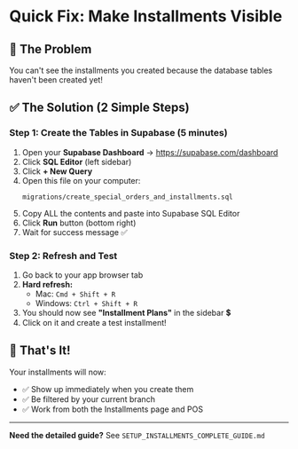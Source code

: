# Quick Fix: Make Installments Visible

## 🎯 The Problem
You can't see the installments you created because the database tables haven't been created yet!

## ✅ The Solution (2 Simple Steps)

### Step 1: Create the Tables in Supabase (5 minutes)

1. Open your **Supabase Dashboard** → https://supabase.com/dashboard
2. Click **SQL Editor** (left sidebar)
3. Click **+ New Query**
4. Open this file on your computer:
   ```
   migrations/create_special_orders_and_installments.sql
   ```
5. Copy ALL the contents and paste into Supabase SQL Editor
6. Click **Run** button (bottom right)
7. Wait for success message ✅

### Step 2: Refresh and Test

1. Go back to your app browser tab
2. **Hard refresh:** 
   - Mac: `Cmd + Shift + R`
   - Windows: `Ctrl + Shift + R`
3. You should now see **"Installment Plans"** in the sidebar 💲
4. Click on it and create a test installment!

## 🎉 That's It!

Your installments will now:
- ✅ Show up immediately when you create them
- ✅ Be filtered by your current branch
- ✅ Work from both the Installments page and POS

---

**Need the detailed guide?** See `SETUP_INSTALLMENTS_COMPLETE_GUIDE.md`

